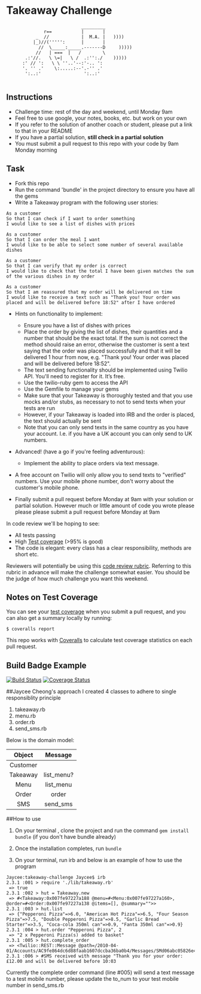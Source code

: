 Takeaway Challenge
==================
```
                            _________
              r==           |       |
           _  //            |  M.A. |   ))))
          |_)//(''''':      |       |
            //  \_____:_____.-------D     )))))
           //   | ===  |   /        \
       .:'//.   \ \=|   \ /  .:'':./    )))))
      :' // ':   \ \ ''..'--:'-.. ':
      '. '' .'    \:.....:--'.-'' .'
       ':..:'                ':..:'
 
 ```

Instructions
-------

* Challenge time: rest of the day and weekend, until Monday 9am
* Feel free to use google, your notes, books, etc. but work on your own
* If you refer to the solution of another coach or student, please put a link to that in your README
* If you have a partial solution, **still check in a partial solution**
* You must submit a pull request to this repo with your code by 9am Monday morning

Task
-----

* Fork this repo
* Run the command 'bundle' in the project directory to ensure you have all the gems
* Write a Takeaway program with the following user stories:

```
As a customer
So that I can check if I want to order something
I would like to see a list of dishes with prices

As a customer
So that I can order the meal I want
I would like to be able to select some number of several available dishes

As a customer
So that I can verify that my order is correct
I would like to check that the total I have been given matches the sum of the various dishes in my order

As a customer
So that I am reassured that my order will be delivered on time
I would like to receive a text such as "Thank you! Your order was placed and will be delivered before 18:52" after I have ordered
```

* Hints on functionality to implement:
  * Ensure you have a list of dishes with prices
  * Place the order by giving the list of dishes, their quantities and a number that should be the exact total. If the sum is not correct the method should raise an error, otherwise the customer is sent a text saying that the order was placed successfully and that it will be delivered 1 hour from now, e.g. "Thank you! Your order was placed and will be delivered before 18:52".
  * The text sending functionality should be implemented using Twilio API. You'll need to register for it. It’s free.
  * Use the twilio-ruby gem to access the API
  * Use the Gemfile to manage your gems
  * Make sure that your Takeaway is thoroughly tested and that you use mocks and/or stubs, as necessary to not to send texts when your tests are run
  * However, if your Takeaway is loaded into IRB and the order is placed, the text should actually be sent
  * Note that you can only send texts in the same country as you have your account. I.e. if you have a UK account you can only send to UK numbers.

* Advanced! (have a go if you're feeling adventurous):
  * Implement the ability to place orders via text message.

* A free account on Twilio will only allow you to send texts to "verified" numbers. Use your mobile phone number, don't worry about the customer's mobile phone.
* Finally submit a pull request before Monday at 9am with your solution or partial solution.  However much or little amount of code you wrote please please please submit a pull request before Monday at 9am


In code review we'll be hoping to see:

* All tests passing
* High [Test coverage](https://github.com/makersacademy/course/blob/master/pills/test_coverage.md) (>95% is good)
* The code is elegant: every class has a clear responsibility, methods are short etc. 

Reviewers will potentially be using this [code review rubric](docs/review.md).  Referring to this rubric in advance will make the challenge somewhat easier.  You should be the judge of how much challenge you want this weekend.

Notes on Test Coverage
------------------

You can see your [test coverage](https://github.com/makersacademy/course/blob/master/pills/test_coverage.md) when you submit a pull request, and you can also get a summary locally by running:

```
$ coveralls report
```

This repo works with [Coveralls](https://coveralls.io/) to calculate test coverage statistics on each pull request.

Build Badge Example
------------------

[![Build Status](https://travis-ci.org/makersacademy/takeaway-challenge.svg?branch=master)](https://travis-ci.org/makersacademy/takeaway-challenge)
[![Coverage Status](https://coveralls.io/repos/makersacademy/takeaway-challenge/badge.png)](https://coveralls.io/r/makersacademy/takeaway-challenge)

##Jaycee Cheong's approach
I created 4 classes to adhere to single responsiblity principle 
1. takeaway.rb
2. menu.rb
3. order.rb
4. send_sms.rb

Below is the domain model:


|Object                |Message         |  
| :-------------:      |:-------------: |
|Customer              |               |
|Takeaway              |list_menu?      |
|Menu                  |list_menu       |
|Order                 |order           |
|SMS                   |send_sms        |


##How to use

1) On your terminal , clone the project and run the command `gem install bundle` (if you don't have bundle already)

2) Once the installation completes, run `bundle`

3) On your terminal, run irb and below is an example of how to use the program

```
Jaycee:takeaway-challenge Jaycee$ irb
2.3.1 :001 > require './lib/takeaway.rb'
 => true 
2.3.1 :002 > hut = Takeaway.new
 => #<Takeaway:0x007fe97227a188 @menu=#<Menu:0x007fe97227a160>, @order=#<Order:0x007fe97227a138 @items=[], @summary="">> 
2.3.1 :003 > hut.list
 => {"Pepperoni Pizza"=>6.0, "American Hot Pizza"=>6.5, "Four Season Pizza"=>7.5, "Double Pepperoni Pizza"=>8.5, "Garlic Bread Starter"=>3.5, "Coca-cola 350ml can"=>0.9, "Fanta 350ml can"=>0.9} 
2.3.1 :004 > hut.order "Pepperoni Pizza", 2
 => "2 x Pepperoni Pizza(s) added to basket" 
2.3.1 :005 > hut.complete_order
 => <Twilio::REST::Message @path=/2010-04-01/Accounts/AC9fe864dc6d88faab1607dccba36ba0b4/Messages/SMd06abc05826e4708b68788f74283c895> 
2.3.1 :006 > #SMS received with message "Thank you for your order: £12.00 and will be delivered before 10:03
```

Currently the complete order command (line #005) will send a text message to a test mobile number, please update the to_num to your test mobile number in send_sms.rb 

